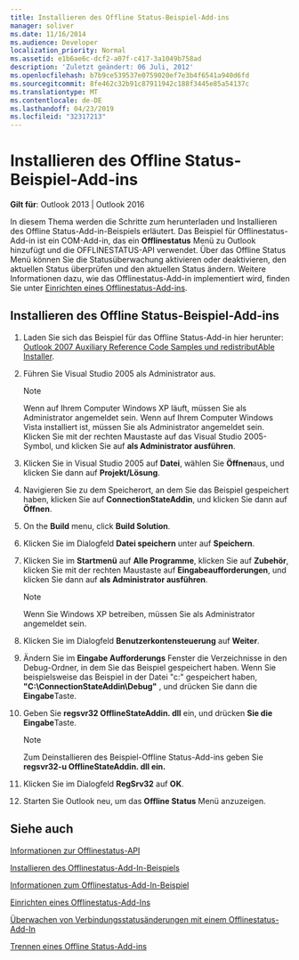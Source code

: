 ```yaml
---
title: Installieren des Offline Status-Beispiel-Add-ins
manager: soliver
ms.date: 11/16/2014
ms.audience: Developer
localization_priority: Normal
ms.assetid: e1b6ae6c-dcf2-a07f-c417-3a1049b758ad
description: 'Zuletzt geändert: 06 Juli, 2012'
ms.openlocfilehash: b7b9ce539537e0759020ef7e3b4f6541a940d6fd
ms.sourcegitcommit: 8fe462c32b91c87911942c188f3445e85a54137c
ms.translationtype: MT
ms.contentlocale: de-DE
ms.lasthandoff: 04/23/2019
ms.locfileid: "32317213"
---
```

# <a name="installing-the-sample-offline-state-add-in"></a>Installieren des Offline Status-Beispiel-Add-ins

  
  
**Gilt für**: Outlook 2013 | Outlook 2016 
  
In diesem Thema werden die Schritte zum herunterladen und Installieren des Offline Status-Add-in-Beispiels erläutert. Das Beispiel für Offlinestatus-Add-in ist ein COM-Add-in, das ein **Offlinestatus** Menü zu Outlook hinzufügt und die OFFLINESTATUS-API verwendet. Über das Offline Status Menü können Sie die Statusüberwachung aktivieren oder deaktivieren, den aktuellen Status überprüfen und den aktuellen Status ändern. Weitere Informationen dazu, wie das Offlinestatus-Add-in implementiert wird, finden Sie unter [Einrichten eines Offlinestatus-Add-ins](setting-up-an-offline-state-add-in.md).
  
## <a name="install-the-sample-offline-state-add-in"></a>Installieren des Offline Status-Beispiel-Add-ins

1. Laden Sie sich das Beispiel für das Offline Status-Add-in hier herunter: [Outlook 2007 Auxiliary Reference Code Samples und redistributAble Installer](https://www.microsoft.com/en-us/download/details.aspx?id=24102).
    
2. Führen Sie Visual Studio 2005 als Administrator aus.
    
    > [!NOTE]
    > Wenn auf Ihrem Computer Windows XP läuft, müssen Sie als Administrator angemeldet sein. Wenn auf Ihrem Computer Windows Vista installiert ist, müssen Sie als Administrator angemeldet sein. Klicken Sie mit der rechten Maustaste auf das Visual Studio 2005-Symbol, und klicken Sie auf **als Administrator ausführen**. 
  
3. Klicken Sie in Visual Studio 2005 auf **Datei**, wählen Sie **Öffnen**aus, und klicken Sie dann auf **Projekt/Lösung**.
    
4. Navigieren Sie zu dem Speicherort, an dem Sie das Beispiel gespeichert haben, klicken Sie auf **ConnectionStateAddin**, und klicken Sie dann auf **Öffnen**.
    
5. On the **Build** menu, click **Build Solution**.
    
6. Klicken Sie im Dialogfeld **Datei speichern** unter auf **Speichern**.
    
7. Klicken Sie im **Startmenü** auf **Alle Programme**, klicken Sie auf **Zubehör**, klicken Sie mit der rechten Maustaste auf **Eingabeaufforderungen**, und klicken Sie dann auf **als Administrator ausführen**.
    
    > [!NOTE]
    > Wenn Sie Windows XP betreiben, müssen Sie als Administrator angemeldet sein. 
  
8. Klicken Sie im Dialogfeld **Benutzerkontensteuerung** auf **Weiter**.
    
9. Ändern Sie im **Eingabe Aufforderungs** Fenster die Verzeichnisse in den Debug-Ordner, in dem Sie das Beispiel gespeichert haben. Wenn Sie beispielsweise das Beispiel in der Datei "c:" gespeichert haben, **"C:\ConnectionStateAddin\Debug"** , und drücken Sie dann die **Eingabe**Taste. 
    
10. Geben Sie **regsvr32 OfflineStateAddin. dll** ein, und drücken **Sie die Eingabe**Taste. 
    
    > [!NOTE]
    > Zum Deinstallieren des Beispiel-Offline Status-Add-ins geben Sie **regsvr32-u OfflineStateAddin. dll ein.**
  
11. Klicken Sie im Dialogfeld **RegSrv32** auf **OK**.
    
12. Starten Sie Outlook neu, um das **Offline Status** Menü anzuzeigen. 
    
## <a name="see-also"></a>Siehe auch



[Informationen zur Offlinestatus-API](about-the-offline-state-api.md)
  
[Installieren des Offlinestatus-Add-In-Beispiels](installing-the-sample-offline-state-add-in.md)
  
[Informationen zum Offlinestatus-Add-In-Beispiel](about-the-sample-offline-state-add-in.md)
  
[Einrichten eines Offlinestatus-Add-Ins](setting-up-an-offline-state-add-in.md)
  
[Überwachen von Verbindungsstatusänderungen mit einem Offlinestatus-Add-In](monitoring-connection-state-changes-using-an-offline-state-add-in.md)
  
[Trennen eines Offline Status-Add-ins](disconnecting-an-offline-state-add-in.md)

